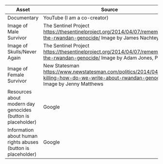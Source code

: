 | Asset | Source |
|-------| -------|
| Documentary | YouTube (I am a co-creator) |
| Image of Male Survivor| The Sentinel Project https://thesentinelproject.org/2014/04/07/remembering-the-rwandan-genocide/ Image by James Nachtey |
| Image of Skulls/Never Again| The Sentinel Project https://thesentinelproject.org/2014/04/07/remembering-the-rwandan-genocide/ Image by Adam Jones, Ph.D.|
| Image of Female Survivor| New Statesman https://www.newstatesman.com/politics/2014/04/facts-killing-how-do-we-write-about-rwandan-genocide Image by Jenny Matthews |
| Resources about modern day genocides (button is placeholder) | Google |
| Information about human rights abuses (button is placeholder) | Google |
